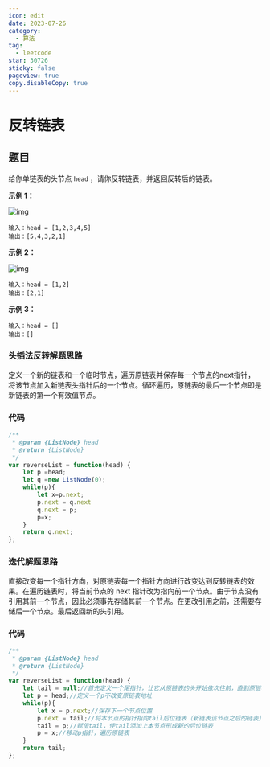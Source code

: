 ```yaml
---
icon: edit
date: 2023-07-26
category:
  - 算法
tag:
  - leetcode
star: 30726
sticky: false
pageview: true
copy.disableCopy: true
---
```


# 反转链表

## 题目

给你单链表的头节点 `head` ，请你反转链表，并返回反转后的链表。

<!--more-->

**示例 1：**

![img](https://assets.leetcode.com/uploads/2021/02/19/rev1ex1.jpg)

```
输入：head = [1,2,3,4,5]
输出：[5,4,3,2,1]
```

**示例 2：**

![img](https://assets.leetcode.com/uploads/2021/02/19/rev1ex2.jpg)

```
输入：head = [1,2]
输出：[2,1]
```

**示例 3：**

```
输入：head = []
输出：[]
```

### 头插法反转解题思路

定义一个新的链表和一个临时节点，遍历原链表并保存每一个节点的next指针，将该节点加入新链表头指针后的一个节点。循环遍历，原链表的最后一个节点即是新链表的第一个有效值节点。

### 代码

```javascript
/**
 * @param {ListNode} head
 * @return {ListNode}
 */
var reverseList = function(head) {
    let p =head;
    let q =new ListNode(0);
    while(p){
        let x=p.next;
        p.next = q.next
        q.next = p;
        p=x;
    }
    return q.next;
};
```

### 迭代解题思路

直接改变每一个指针方向，对原链表每一个指针方向进行改变达到反转链表的效果。在遍历链表时，将当前节点的 next 指针改为指向前一个节点。由于节点没有引用其前一个节点，因此必须事先存储其前一个节点。在更改引用之前，还需要存储后一个节点。最后返回新的头引用。

### 代码

```javascript
/**
 * @param {ListNode} head
 * @return {ListNode}
 */
var reverseList = function(head) {
    let tail = null;//首先定义一个尾指针，让它从原链表的头开始依次往前，直到原链表的头指针
    let p = head;//定义一个p不改变原链表地址
    while(p){
        let x = p.next;//保存下一个节点位置
        p.next = tail;//将本节点的指针指向tail后位链表（新链表该节点之后的链表）
        tail = p;//赋值tail，使tail添加上本节点形成新的后位链表
        p = x;//移动p指针，遍历原链表
    }
    return tail;
};
```